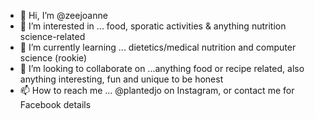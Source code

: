 - 👋 Hi, I’m @zeejoanne
- 👀 I’m interested in ... food, sporatic activities & anything nutrition science-related
- 🌱 I’m currently learning ... dietetics/medical nutrition and computer science (rookie)
- 💞️ I’m looking to collaborate on ...anything food or recipe related, also anything interesting, fun and unique to be honest
- 📫 How to reach me ... @plantedjo on Instagram, or contact me for Facebook details

<!---
zeejoanne/zeejoanne is a ✨ special ✨ repository because its `README.md` (this file) appears on your GitHub profile.
You can click the Preview link to take a look at your changes.
--->

